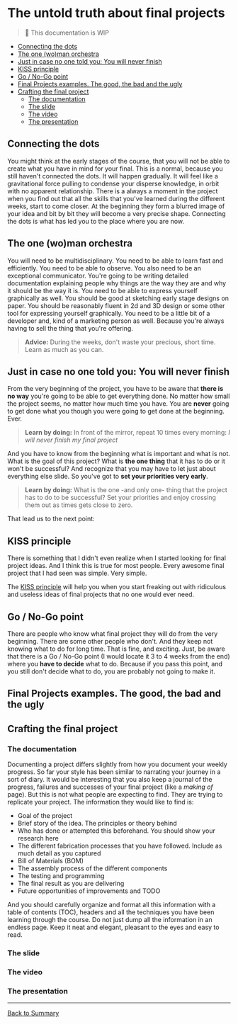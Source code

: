 # The untold truth about final projects

> :construction: This documentation is WIP

* [Connecting the dots](#connecting-the-dots)
* [The one (wo)man orchestra](#the-one-woman-orchestra)
* [Just in case no one told you: You will never finish](#just-in-case-no-one-told-you-you-will-never-finish)
* [KISS principle](#kiss-principle)
* [Go / No-Go point](#go--no-go-point)
* [Final Projects examples. The good, the bad and the ugly](#final-projects-examples-the-good-the-bad-and-the-ugly)
* [Crafting the final project](#crafting-the-final-project)
  * [The documentation](#the-documentation)
  * [The slide](#the-slide)
  * [The video](#the-video)
  * [The presentation](#the-presentation)

## Connecting the dots

You might think at the early stages of the course, that you will not be able to create what you have in mind for your final. This is a normal, because you still haven't connected the dots. It will happen gradually. It will feel like a gravitational force pulling to condense your disperse knowledge, in orbit with no apparent relationship. There is a always a moment in the project when you find out that all the skills that you've learned during the different weeks, start to come closer. At the beginning they form a blurred image of your idea and bit by bit they will become a very precise shape. Connecting the dots is what has led you to the place where you are now.

## The one (wo)man orchestra

You will need to be multidisciplinary. You need to be able to learn fast and efficiently. You need to be able to observe. You also need to be an exceptional communicator. You're going to be writing detailed documentation explaining people why things are the way they are and why it should be the way it is. You need to be able to express yourself graphically as well. You should be good at sketching early stage designs on paper. You should be reasonably fluent in 2d and 3D design or some other tool for expressing yourself graphically. You need to be a little bit of a developer and, kind of a marketing person as well. Because you're always having to sell the thing that you're offering. 

> **Advice:** During the weeks, don't waste your precious, short time. Learn as much as you can.

## Just in case no one told you: You will never finish

From the very beginning of the project, you have to be aware that **there is no way** you're going to be able to get everything done. No matter how small the project seems, no matter how much time you have. You are **never** going to get done what you though you were going to get done at the beginning. Ever.

> **Learn by doing:** In front of the mirror, repeat 10 times every morning: *I will never finish my final project*

And you have to know from the beginning what is important and what is not. What is the goal of this project? What is **the one thing** that it has to do or it won't be successful? And recognize that you may have to let just about everything else slide. So you've got to **set your priorities very early**.

> **Learn by doing:** What is the one -and only one- thing that the project has to do to be successful? Set your priorities and enjoy crossing them out as times gets close to zero.

That lead us to the next point:

## KISS principle

There is something that I didn't even realize when I started looking for final project ideas. And I think this is true for most people. Every awesome final project that I had seen was simple. Very simple.

The [KISS principle](https://en.wikipedia.org/wiki/KISS_principle) will help you when you start freaking out with ridiculous and useless ideas of final projects that no one would ever need.

## Go / No-Go point

There are people who know what final project they will do from the very beginning. There are some other people who don't. And they keep not knowing what to do for long time. That is fine, and exciting. Just, be aware that there is a Go / No-Go point (I would locate it 3 to 4 weeks from the end) where you **have to decide** what to do. Because if you pass this point, and you still don't decide what to do, you are probably not going to make it.

## Final Projects examples. The good, the bad and the ugly

## Crafting the final project

### The documentation

Documenting a project differs slightly from how you document your weekly progress. So far your style has been similar to narrating your journey in a sort of diary. It would be interesting that you also keep a journal of the progress, failures and successes of your final project (like a *making of* page). But this is not what people are expecting to find. They are trying to replicate your project. The information they would like to find is:

* Goal of the project
* Brief story of the idea. The principles or theory behind
* Who has done or attempted this beforehand. You should show your research here
* The different fabrication processes that you have followed. Include as much detail as you captured
* Bill of Materials (BOM)
* The assembly process of the different components
* The testing and programming
* The final result as you are delivering
* Future opportunities of improvements and TODO

And you should carefully organize and format all this information with a table of contents (TOC), headers and all the techniques you have been learning through the course. Do not just dump all the information in an endless page. Keep it neat and elegant, pleasant to the eyes and easy to read.

### The slide

### The video

### The presentation

---
[Back to Summary](../summary.md)
